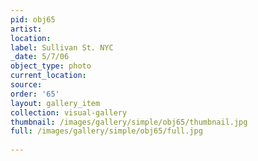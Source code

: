 ```yaml
---
pid: obj65
artist: 
location: 
label: Sullivan St. NYC
_date: 5/7/06
object_type: photo
current_location: 
source: 
order: '65'
layout: gallery_item
collection: visual-gallery
thumbnail: /images/gallery/simple/obj65/thumbnail.jpg
full: /images/gallery/simple/obj65/full.jpg
 
---
```

